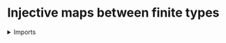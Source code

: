 #  Injective maps between finite types

<details><summary>Imports</summary>
```agda
module univalent-combinatorics.injective-maps where

open import foundation.injective-maps public

open import foundation.decidable-types
open import foundation.identity-types
open import foundation.universe-levels

open import univalent-combinatorics.decidable-dependent-function-types
open import univalent-combinatorics.equality-finite-types
open import univalent-combinatorics.finite-types
```
</details>

## Idea

Injectiveness in the context of finite types enjoys further properties.

## Properties

```agda
is-decidable-is-injective-is-finite' :
  {l1 l2 : Level} {A : UU l1} {B : UU l2} (f : A → B) →
  is-finite A → is-finite B → is-decidable ((x y : A) → Id (f x) (f y) → Id x y)
is-decidable-is-injective-is-finite' f HA HB =
  is-decidable-Π-is-finite HA
    ( λ x →
      is-decidable-Π-is-finite HA
        ( λ y →
          is-decidable-function-type
            ( has-decidable-equality-is-finite HB (f x) (f y))
            ( has-decidable-equality-is-finite HA x y)))

is-decidable-is-injective-is-finite :
  {l1 l2 : Level} {A : UU l1} {B : UU l2} (f : A → B) →
  is-finite A → is-finite B → is-decidable (is-injective f)
is-decidable-is-injective-is-finite f HA HB =
  is-decidable-iff
    ( λ p {x} {y} → p x y)
    ( λ p x y → p)
    ( is-decidable-is-injective-is-finite' f HA HB)
```
